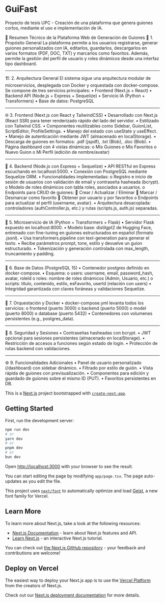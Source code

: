 # GuiFast
Proyecto de tesis UPC - Creación de una plataforma que genera guiones cortos, mediante el uso e implementación de IA. 

🧠 Resumen Técnico de la Plataforma Web de Generación de Guiones
🔧 1. Propósito General
La plataforma permite a los usuarios registrarse, generar guiones personalizados con IA, editarlos, guardarlos, descargarlos en varios formatos (PDF, DOC, TXT) y marcarlos como favoritos. Además, permite la gestión del perfil de usuario y roles dinámicos desde una interfaz tipo dashboard.
________________________________________
🏗️ 2. Arquitectura General
El sistema sigue una arquitectura modular de microservicios, desplegada con Docker y orquestada con docker-compose. Se compone de tres servicios principales:
•	Frontend (Next.js + React)
•	Backend API (Node.js + Express + Sequelize)
•	Servicio IA (Python + Transformers)
•	Base de datos: PostgreSQL
________________________________________
🌐 3. Frontend (Next.js con React y TailwindCSS)
•	Desarrollado con Next.js (React SSR) para tener renderizado rápido del lado del servidor.
•	Estilizado con Tailwind CSS.
•	Componentes reutilizables como Sidebar, GuionList, ScriptEditor, ProfileSettings.
•	Manejo del estado con useState y useEffect.
•	Manejo de autenticación mediante JWT (almacenado en localStorage).
•	Descarga de guiones en formatos: .pdf (jspdf), .txt (Blob), .doc (Blob).
•	Página dashboard con 4 vistas dinámicas:
o	Mis Guiones
o	Mis Favoritos
o	Nuevo Guion
o	Mi Perfil (edición de nombre/avatar)
________________________________________
🚀 4. Backend (Node.js con Express + Sequelize)
•	API RESTful en Express escuchando en localhost:5000.
•	Conexión con PostgreSQL mediante Sequelize ORM.
•	Funcionalidades implementadas:
o	Registro e inicio de sesión de usuarios con validación de email y contraseña hasheada (bcrypt).
o	Modelo de roles dinámicos con tabla roles, asociados a usuarios.
o	Endpoints para CRUD de guiones:
	Crear / Actualizar / Eliminar
	Marcar / Desmarcar como favorito
	Obtener por usuario y por favoritos
o	Endpoints para actualizar el perfil (username, avatar).
•	Arquitectura desacoplada: controladores (authController.js, etc.) y rutas (scripts.js, auth.js) separadas.
________________________________________
🤖 5. Microservicio de IA (Python + Transformers + Flask)
•	Servidor Flask expuesto en localhost:8000.
•	Modelo base: distilgpt2 de Hugging Face, entrenado con fine-tuning en guiones estructurados en español (formato .jsonl).
•	Usa transformers.pipeline con text-generation para generar el texto.
•	Recibe parámetros prompt, tone, estilo y devuelve un guion estructurado.
•	Tokenización y generación controlada con max_length, truncamiento y padding.
________________________________________
🧱 6. Base de Datos (PostgreSQL 15)
•	Contenedor postgres definido en docker-compose.
•	Esquema:
o	users: username, email, password_hash, avatar, roleId
o	roles: nombre de roles dinámicos (Admin, Usuario, etc.)
o	scripts: título, contenido, estilo, esFavorito, userId (relación con users)
•	Integridad garantizada con claves foráneas y validaciones Sequelize.
________________________________________
🐳 7. Orquestación y Docker
•	docker-compose.yml levanta todos los servicios:
o	frontend (puerto 3000)
o	backend (puerto 5000)
o	model (puerto 8000)
o	database (puerto 5432)
•	Contenedores con volumenes persistentes (e.g., postgres_data).
________________________________________
🔐 8. Seguridad y Sesiones
•	Contraseñas hasheadas con bcrypt.
•	JWT opcional para sesiones persistentes (almacenado en localStorage).
•	Restricción de accesos a funciones según estado de login.
•	Protección de rutas backend con validaciones.
________________________________________
⚙️ 9. Funcionalidades Adicionales
•	Panel de usuario personalizado (/dashboard) con sidebar dinámico.
•	Filtrado por estilo de guión.
•	Vista rápida de guiones con previsualización.
•	Componentes para edición y guardado de guiones sobre el mismo ID (PUT).
•	Favoritos persistentes en DB.



This is a [Next.js](https://nextjs.org) project bootstrapped with [`create-next-app`](https://nextjs.org/docs/app/api-reference/cli/create-next-app).

## Getting Started

First, run the development server:

```bash
npm run dev
# or
yarn dev
# or
pnpm dev
# or
bun dev
```

Open [http://localhost:3000](http://localhost:3000) with your browser to see the result.

You can start editing the page by modifying `app/page.tsx`. The page auto-updates as you edit the file.

This project uses [`next/font`](https://nextjs.org/docs/app/building-your-application/optimizing/fonts) to automatically optimize and load [Geist](https://vercel.com/font), a new font family for Vercel.

## Learn More

To learn more about Next.js, take a look at the following resources:

- [Next.js Documentation](https://nextjs.org/docs) - learn about Next.js features and API.
- [Learn Next.js](https://nextjs.org/learn) - an interactive Next.js tutorial.

You can check out [the Next.js GitHub repository](https://github.com/vercel/next.js) - your feedback and contributions are welcome!

## Deploy on Vercel

The easiest way to deploy your Next.js app is to use the [Vercel Platform](https://vercel.com/new?utm_medium=default-template&filter=next.js&utm_source=create-next-app&utm_campaign=create-next-app-readme) from the creators of Next.js.

Check out our [Next.js deployment documentation](https://nextjs.org/docs/app/building-your-application/deploying) for more details.


